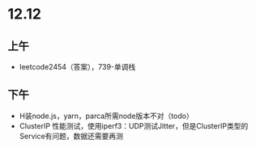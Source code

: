 # 12.12

## 上午

- leetcode2454（答案），739-单调栈

## 下午

- H装node.js，yarn，parca所需node版本不对（todo）
- ClusterIP 性能测试，使用iperf3：UDP测试Jitter，但是ClusterIP类型的Service有问题，数据还需要再测

